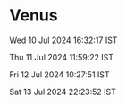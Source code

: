 # Venus

Wed 10 Jul 2024 16:32:17 IST

Thu 11 Jul 2024 11:59:22 IST

Fri 12 Jul 2024 10:27:51 IST

Sat 13 Jul 2024 22:23:52 IST
